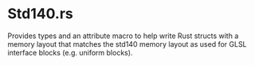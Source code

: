 # Std140.rs

Provides types and an attribute macro to help write Rust structs with a memory layout that matches the
std140 memory layout as used for GLSL interface blocks (e.g. uniform blocks).
